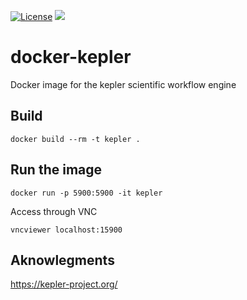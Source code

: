 [![License](http://img.shields.io/:license-apache-blue.svg?style=flat-square)](http://www.apache.org/licenses/LICENSE-2.0.html)
[![](https://images.microbadger.com/badges/image/indigodatacloudapps/kepler.svg)](http://microbadger.com/images/indigodatacloudapps/kepler "Get your own image badge on microbadger.com")

# docker-kepler
Docker image for the kepler scientific workflow engine

## Build

```
docker build --rm -t kepler .
```

## Run the image


```
docker run -p 5900:5900 -it kepler
```

Access through VNC
```
vncviewer localhost:15900
```

## Aknowlegments

https://kepler-project.org/

